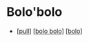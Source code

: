 # Bolo'bolo

- [[pull]] [[bolo bolo]] [[bolo]]

[//begin]: # "Autogenerated link references for markdown compatibility"
[pull]: pull "Pull"
[bolo bolo]: bolo-bolo "Bolo bolo"
[bolo]: bolo "Bolo"
[//end]: # "Autogenerated link references"